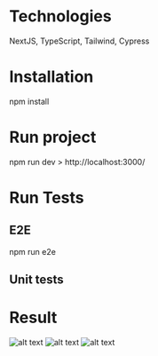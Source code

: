 # Technologies

NextJS, TypeScript, Tailwind, Cypress

# Installation

npm install

# Run project

npm run dev > http://localhost:3000/

# Run Tests

## E2E

npm run e2e

## Unit tests

# Result

![alt text](https://imgur.com/z9kn4fs.png)
![alt text](https://imgur.com/MZ3RXB3.png)
![alt text](https://imgur.com/ay5l4Ci.png)
